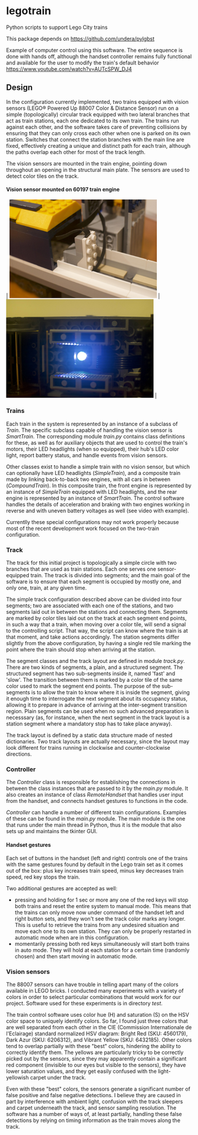 # legotrain
Python scripts to support Lego City trains

This package depends on https://github.com/undera/pylgbst 

Example of computer control using this software. The entire sequence is done 
with hands off, although the handset controller remains fully functional and
available for the user to modify the train's default behavior
https://www.youtube.com/watch?v=AUTcSPW_DJ4

## Design

In the configuration currently implemented, two trains equipped with
vision sensors (LEGO® Powered Up 88007 Color & Distance Sensor) 
run on a simple (topologically) circular track equipped with two lateral 
branches that act as train stations, each one dedicated to its own 
train. The trains run against each other, and the software takes care 
of preventing collisions by ensuring that they can only cross each 
other when one is parked on its own station. Switches that connect the 
station branches with the main line are fixed, effectively creating a unique
and distinct path for each train, although the paths overlap each other for
most of the track length.

The vision sensors are mounted in the train engine, pointing down throughout 
an opening in the structural main plate. The sensors are used to detect color 
tiles on the track.

#### Vision sensor mounted on 60197 train engine

| <img src="docs/pics/DSC00913.jpeg" width="400"></img> |
  <img src="docs/pics/DSC00915.jpeg" width="400"></img> |


### Trains

Each train in the system is represented by an instance of a subclass of 
_Train_. The specific subclass capable of handling the vision sensor is
_SmartTrain_. The corresponding module _train.py_ contains class definitions 
for these, as well as for auxiliary objects that are used to control the 
train's motors, their LED headlights (when so equipped), their hub's LED color 
light, report battery status, and handle events from vision sensors.

Other classes exist to handle a simple train with no vision sensor, but which
can optionally have LED headlights (_SimpleTrain_), and a composite train made
by linking back-to-back two engines, with all cars in between (_CompoundTrain_). 
In this composite train, the front engine is represented by an instance of 
_SimpleTrain_ equipped with LED headlights, and the rear engine is represented
by an instance of _SmartTrain_. The control software handles the details of
acceleration and braking with two engines working in reverse and with uneven 
battery voltages as well (see video with example).

Currentlly these special configurations may not work properly because most of the 
recent development work focused on the two-train configuration. 

### Track

The track for this initial project is topologically a simple circle with
two branches that are used as train stations. Each one serves one 
sensor-equipped train. The track is divided into segments; and the main goal of the
software is to ensure that each segment is occupied by mostly one, and only one,
train, at any given time. 

The simple track configuration described above can be divided into four segments;
two are associated with each one of the stations, and two segments laid out in between 
the stations and connecting them. Segments are marked by color tiles laid out on
the track at each segment end points, in such a way that a train, when moving over a color 
tile, will send a signal to the controlling script. That way, the script can know where 
the train is at that moment, and take actions accordingly. The station segments differ 
slightly from the above configuration, by having a single red tile marking the point 
where the train should stop when arriving at the station.

The segment classes and the track layout are defined in module _track.py_. There are 
two kinds of segments, a plain, and a structured segment. The structured segment has
two sub-segments inside it, named 'fast' and 'slow'. The transition between them is 
marked by a color tile of the same color used to mark the segment end points. The purpose
of the sub-segments is to allow the train to know where it is inside the segment, giving
it enough time to interrogate the next segment about its occupancy status, allowing it to
prepare in advance of arriving at the inter-segment transition region. Plain segments can
be used when no such advanced preparation is necesssary (as, for instance, when the next
segment in the track layout is a station segment where a mandatory stop has to take
place anyway).

The track layout is defined by a static data structure made of nested dictionaries. Two
track layouts are actually necessary, since the layout may look different for trains 
running in clockwise and counter-clockwise directions.

### Controller

The _Controller_ class is responsible for establishing the connections in between the
class instances that are passed to it by the _main.py_ module. It also creates an
instance of class _RemoteHandset_ that handles user input from the handset, and connects
handset gestures to functions in the code.

_Controller_ can handle a number of different train configurations. Examples of these 
can be found in the _main.py_ module. The main module is the one that runs under the
main thread in Python, thus it is the module that also sets up and maintains the 
tkinter GUI.

#### Handset gestures

Each set of buttons in the handset (left and right) controls one of the trains with the
same gestures found by default in the Lego train set as it comes out of the box: plus 
key increases train speed, minus key decreases train speed, red key stops the train. 

Two additional gestures are accepted as well: 

- pressing and holding for 1 sec or more any one of the red keys will stop both trains 
and reset the entire system to manual mode. This means that the trains can only move 
now under command of the handset left and right button sets, and they won't see the 
track color marks any longer. This is useful to retrieve the trains from any undesired 
situation and move each one to its own station. They can only be properly restarted in 
automatic mode when are in this configuration.
- momentarily pressing both red keys simultaneously will start both trains in auto mode.
They will hold at each station for a certain time (randomly chosen) and then start
moving in automatic mode.

### Vision sensors

The 88007 sensors can have trouble in telling apart many of the colors available in LEGO 
bricks. I conducted many experiments with a variety of colors in order to select 
particular combinations that would work for our project. Software used for these 
experiments is in directory _test_.

The train control software uses color hue (H) and saturation (S) on the HSV color 
space to uniquely identify colors. So far, I found just three colors that are well 
separated from each other in the CIE (Commission Internationale de l'Eclairage) 
standard normalized HSV diagram: Bright Red (SKU: 4560179), Dark Azur (SKU: 6206312), 
and Vibrant Yellow (SKU: 6432185). Other colors tend to overlap partially with these 
"best" colors, hindering the ability to correctly identify them. The yellows are 
particularly tricky to be correctly picked out by the sensors, since they may apparently 
contain a significant red component (invisible to our eyes but visible to the sensors), 
they have lower saturation values, and they get easily confused with the light-yellowish 
carpet under the track. 

Even with these "best" colors, the sensors generate a significant number of false positive
and false negative detections. I believe they are caused in part by interference with 
ambient light, confusion with the track sleepers and carpet underneath the track, and 
sensor sampling resolution. The software has a number of ways of, at least partially, 
handling these false detections by relying on timing information as the train moves 
along the track. 



